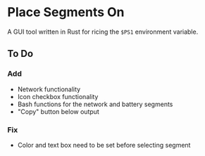 # Place Segments On

A GUI tool written in Rust for ricing the `$PS1` environment variable.

## To Do

### Add

* Network functionality
* Icon checkbox functionality
* Bash functions for the network and battery segments
* "Copy" button below output

### Fix

* Color and text box need to be set before selecting segment
